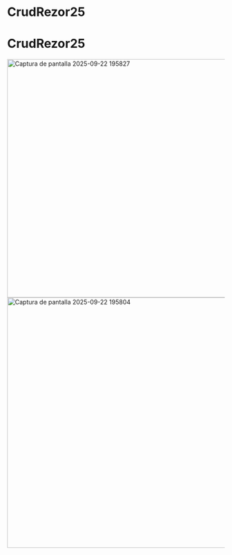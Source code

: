 ﻿# CrudRezor25
# CrudRezor25

<img width="1354" height="551" alt="Captura de pantalla 2025-09-22 195827" src="https://github.com/user-attachments/assets/49f376e1-2085-4622-a644-ddf2c9f9f502" />
<img width="1356" height="579" alt="Captura de pantalla 2025-09-22 195804" src="https://github.com/user-attachments/assets/136875d4-ff23-4d87-8ce5-66525f0ac496" />

